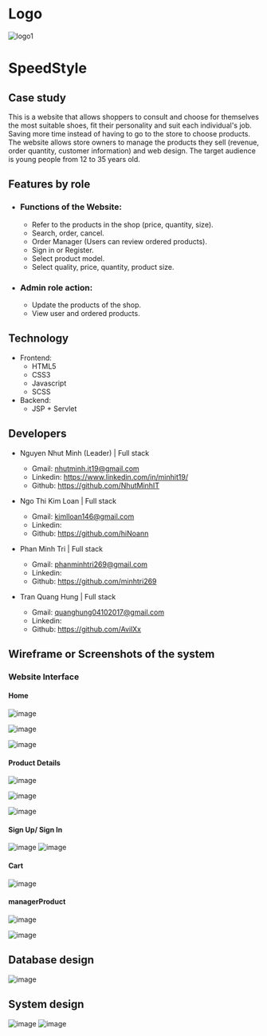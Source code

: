 # Logo
![logo1](https://user-images.githubusercontent.com/90835621/153248185-0db4f6d0-af77-4921-9378-f9e085ab0f91.png)

# SpeedStyle

## Case study

This is a website that allows shoppers to consult and choose for themselves the most suitable shoes,
fit their personality and suit each individual's job. Saving more time instead of having to go to the store to choose products.
The website allows store owners to manage the products they sell (revenue, order quantity, customer information) and web design. The target audience is young people from 12 to 35 years old.

## Features by role

- ### Functions of the Website:
  
   - Refer to the products in the shop (price, quantity, size).
   - Search, order, cancel.
   - Order Manager (Users can review ordered products).
   - Sign in or Register.
   - Select product model.
   - Select quality, price, quantity, product size.

- ### Admin role action:
   - Update the products of the shop.
   - View user and ordered products.
   
 ## Technology

- Frontend:
    - HTML5
    - CSS3
    - Javascript
    - SCSS
- Backend:
   - JSP + Servlet
   
## Developers

- Nguyen Nhut Minh (Leader) | Full stack
    - Gmail: nhutminh.it19@gmail.com
    - Linkedin: https://www.linkedin.com/in/minhit19/
    - Github: https://github.com/NhutMinhIT
    
- Ngo Thi Kim Loan | Full stack
    - Gmail: kimlloan146@gmail.com
    - Linkedin:
    - Github: https://github.com/hiNoann
    
- Phan Minh Tri | Full stack
    - Gmail: phanminhtri269@gmail.com
    - Linkedin:
    - Github: https://github.com/minhtri269
    
- Tran Quang Hung | Full stack
    - Gmail: quanghung04102017@gmail.com
    - Linkedin:
    - Github: https://github.com/AvilXx

## Wireframe or Screenshots of the system
### Website Interface 
#### Home
![image](https://user-images.githubusercontent.com/90835621/158647456-e7eaefef-0914-4140-b0c1-1b4313cbc4ff.png)

![image](https://user-images.githubusercontent.com/90835621/158647512-aaaffa47-be80-4bc3-8f5b-65adc7f6a479.png)

![image](https://user-images.githubusercontent.com/90835621/158647572-0516c91a-1110-4fe3-8044-e67f655f2a20.png)

#### Product Details
![image](https://user-images.githubusercontent.com/90835621/158648857-90e168c4-7baf-473e-87bc-f48bd37ebd95.png)

![image](https://user-images.githubusercontent.com/90835621/158648896-a412b058-a3de-4ba4-84ff-a95c313df207.png)

![image](https://user-images.githubusercontent.com/90835621/158648928-e21835ed-d999-4d85-8bde-c65694ac815d.png)

#### Sign Up/ Sign In 
![image](https://user-images.githubusercontent.com/90835621/158648009-203a227f-d815-41d1-afe4-20b90b8c1621.png)
![image](https://user-images.githubusercontent.com/90835621/158648093-d71ae815-359b-4b7a-9dc6-935e0b4bd135.png)

#### Cart
![image](https://user-images.githubusercontent.com/90835621/157879317-c36f58bb-ea8b-4331-949c-569a87bac667.png)

#### managerProduct
![image](https://user-images.githubusercontent.com/90835621/158649691-405caf68-9eae-4ff3-92a5-a7608563282a.png)

![image](https://user-images.githubusercontent.com/90835621/158649727-f2d8f040-06cd-4ce9-9069-ed6d83783d1b.png)

## Database design
![image](https://user-images.githubusercontent.com/90835621/159840659-2597acab-68e9-4182-9cf2-db0369e08cc5.png)


## System design

![image](https://user-images.githubusercontent.com/90835621/156538073-fa799c0d-83cc-4232-af4d-1c8726597de8.png)
![image](https://user-images.githubusercontent.com/90835621/156538100-03f53bed-c968-43f2-89f6-3aa9975320b6.png)



